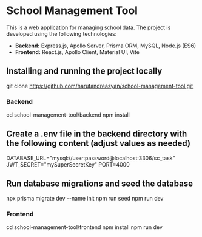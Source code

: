 # School Management Tool

This is a web application for managing school data. The project is developed using the following technologies:
- **Backend:** Express.js, Apollo Server, Prisma ORM, MySQL, Node.js (ES6)
- **Frontend:** React.js, Apollo Client, Material UI, Vite

## Installing and running the project locally
git clone https://github.com/harutandreasyan/school-management-tool.git

### Backend
cd school-management-tool/backend
npm install

## Create a .env file in the backend directory with the following content (adjust values as needed) 
DATABASE_URL="mysql://user:password@localhost:3306/sc_task"
JWT_SECRET="mySuperSecretKey"
PORT=4000

## Run database migrations and seed the database
npx prisma migrate dev --name init
npm run seed
npm run dev

### Frontend 
cd school-management-tool/frontend
npm install
npm run dev
